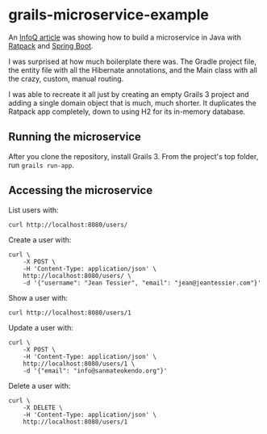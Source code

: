 # grails-microservice-example

An [InfoQ article](http://www.infoq.com/articles/Ratpack-and-Spring-Boot) was showing how to build a microservice in Java with [Ratpack](http://ratpack.io/) and [Spring Boot](http://projects.spring.io/spring-boot/).

I was surprised at how much boilerplate there was. The Gradle project file, the entity file with all the Hibernate annotations, and the Main class with all the crazy, custom, manual routing.

I was able to recreate it all just by creating an empty Grails 3 project and adding a single domain object that is much, much shorter. It duplicates the Ratpack app completely, down to using H2 for its in-memory database.

## Running the microservice

After you clone the repository, install Grails 3.  From the project's top folder, run `grails run-app`.

## Accessing the microservice

List users with:

    curl http://localhost:8080/users/

Create a user with:

    curl \
        -X POST \
        -H 'Content-Type: application/json' \
        http://localhost:8080/users/ \
        -d '{"username": "Jean Tessier", "email": "jean@jeantessier.com"}'

Show a user with:

    curl http://localhost:8080/users/1

Update a user with:

    curl \
        -X POST \
        -H 'Content-Type: application/json' \
        http://localhost:8080/users/1 \
        -d '{"email": "info@sanmateokendo.org"}'

Delete a user with:

    curl \
        -X DELETE \
        -H 'Content-Type: application/json' \
        http://localhost:8080/users/1
